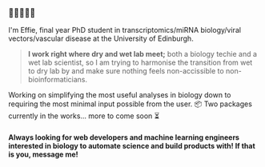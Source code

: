 ### 👋✨💜🧬🔬

I'm Effie, final year PhD student in transcriptomics/miRNA biology/viral vectors/vascular disease at the University of Edinburgh. 

> **I work right where dry and wet lab meet;** both a biology techie and a wet lab scientist, so I am trying to harmonise the transition from wet to dry lab by and make sure nothing feels non-accissible to non-bioinformaticians. 


Working on simplifying the most useful analyses in biology down to requiring the most minimal input possible from the user.
	📦 Two packages currently in the works... more to come soon ⏳

#### Always looking for web developers and machine learning engineers interested in biology to automate science and build products with! If that is you, message me!



<!--
**effieklimi/effieklimi** is a ✨ _special_ ✨ repository because its `README.md` (this file) appears on your GitHub profile.

Here are some ideas to get you started:

- 🔭 I’m currently working on ...
- 🌱 I’m currently learning ...
- 👯 I’m looking to collaborate on ...
- 🤔 I’m looking for help with ...
- 💬 Ask me about ...
- 📫 How to reach me: ...
- 😄 Pronouns: ...
- ⚡ Fun fact: ...
-->
